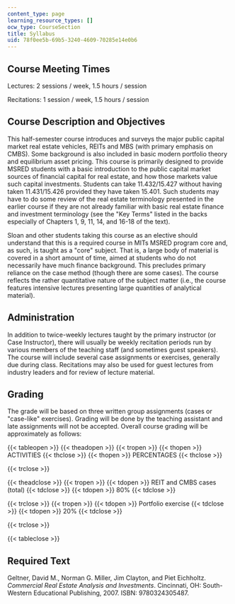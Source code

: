 ```yaml
---
content_type: page
learning_resource_types: []
ocw_type: CourseSection
title: Syllabus
uid: 78f0ee5b-69b5-3240-4609-70285e14e0b6
---
```


Course Meeting Times
--------------------

Lectures: 2 sessions / week, 1.5 hours / session

Recitations: 1 session / week, 1.5 hours / session

Course Description and Objectives
---------------------------------

This half-semester course introduces and surveys the major public capital market real estate vehicles, REITs and MBS (with primary emphasis on CMBS). Some background is also included in basic modern portfolio theory and equilibrium asset pricing. This course is primarily designed to provide MSRED students with a basic introduction to the public capital market sources of financial capital for real estate, and how those markets value such capital investments. Students can take 11.432/15.427 without having taken 11.431/15.426 provided they have taken 15.401. Such students may have to do some review of the real estate terminology presented in the earlier course if they are not already familiar with basic real estate finance and investment terminology (see the "Key Terms" listed in the backs especially of Chapters 1, 9, 11, 14, and 16-18 of the text).

Sloan and other students taking this course as an elective should understand that this is a required course in MITs MSRED program core and, as such, is taught as a "core" subject. That is, a large body of material is covered in a short amount of time, aimed at students who do not necessarily have much finance background. This precludes primary reliance on the case method (though there are some cases). The course reflects the rather quantitative nature of the subject matter (i.e., the course features intensive lectures presenting large quantities of analytical material).

Administration
--------------

In addition to twice-weekly lectures taught by the primary instructor (or Case Instructor), there will usually be weekly recitation periods run by various members of the teaching staff (and sometimes guest speakers). The course will include several case assignments or exercises, generally due during class. Recitations may also be used for guest lectures from industry leaders and for review of lecture material.

Grading
-------

The grade will be based on three written group assignments (cases or "case-like" exercises). Grading will be done by the teaching assistant and late assignments will not be accepted. Overall course grading will be approximately as follows:

{{< tableopen >}}
{{< theadopen >}}
{{< tropen >}}
{{< thopen >}}
ACTIVITIES
{{< thclose >}}
{{< thopen >}}
PERCENTAGES
{{< thclose >}}

{{< trclose >}}

{{< theadclose >}}
{{< tropen >}}
{{< tdopen >}}
REIT and CMBS cases (total)
{{< tdclose >}}
{{< tdopen >}}
80%
{{< tdclose >}}

{{< trclose >}}
{{< tropen >}}
{{< tdopen >}}
Portfolio exercise
{{< tdclose >}}
{{< tdopen >}}
20%
{{< tdclose >}}

{{< trclose >}}

{{< tableclose >}}

Required Text
-------------

Geltner, David M., Norman G. Miller, Jim Clayton, and Piet Eichholtz. _Commercial Real Estate Analysis and Investments_. Cincinnati, OH: South-Western Educational Publishing, 2007. ISBN: 9780324305487.